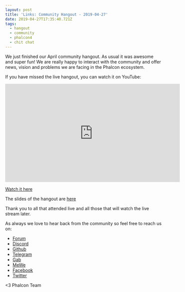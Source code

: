 ```yaml
---
layout: post
title: 'Links: Community Hangout - 2019-04-27'
date: 2019-04-27T17:35:40.721Z
tags:
  - hangout
  - community
  - phalcon4
  - chit chat
---
```

We just finished our April community hangout. As usual it was awesome and super fun! We are really happy to interact with the community and offer news, vision and problems we are facing in the Phalcon ecosystem. 

If you have missed the live hangout, you can watch it on YouTube:

<!--more-->

<iframe width="560" height="315" src="https://www.youtube.com/embed/u61X82vtWWg" frameborder="0" allow="accelerometer; autoplay; encrypted-media; gyroscope; picture-in-picture" allowfullscreen></iframe>

[Watch it here](https://www.youtube.com/watch?v=u61X82vtWWg)

The slides of the hangout are [here](https://docs.google.com/presentation/d/1mFOEPeFS4Xir8eHrgBwPl-tk_7-_w6WJNOcy-XmfhS0/edit?usp=sharing)

Thank you to all that attended live and all those that will watch the live stream later. 

As always we love to hear back from the community so feel free to reach us on:

* [Forum](https://phalcon.link/forum)
* [Discord](https://phalcon.link/discord)
* [Github](https://phalcon.link/github)
* [Telegram](https://phalcon.link/telegram)
* [Gab](https://phalcon.link/gab)
* [MeWe](https://phalcon.link/mewe)
* [Facebook](https://phalcon.link/fb)
* [Twitter](https://phalcon.link/t)


<3 Phalcon Team
